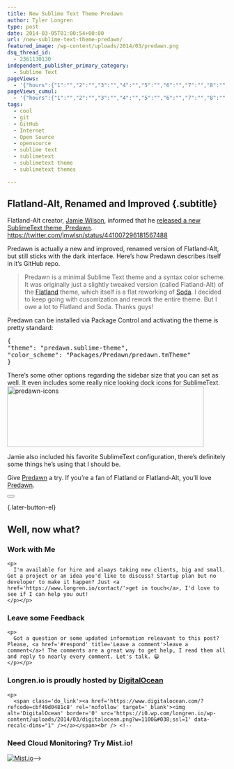 ```yaml
---
title: New Sublime Text Theme Predawn
author: Tyler Longren
type: post
date: 2014-03-05T01:00:54+00:00
url: /new-sublime-text-theme-predawn/
featured_image: /wp-content/uploads/2014/03/predawn.png
dsq_thread_id:
  - 2361130130
independent_publisher_primary_category:
  - Sublime Text
pageViews:
  - '{"hours":{"1":"","2":"","3":"","4":"","5":"","6":"","7":"","8":"","9":"","10":"","11":"","12":"","13":"","14":"","15":"","16":"","17":"","18":"","19":"","20":"","21":"","22":"","23":"","24":"","25":"","26":"","27":"","28":"","29":"","30":"","31":"","32":"","33":"","34":"","35":"","36":"","37":"","38":"","39":"","40":"","41":"","42":"","43":"","44":"","45":"","46":"","47":""},"days":{"2":"","3":"","4":"","5":"","6":"","7":"","8":"","9":"","10":"","11":"","12":"","13":"","14":""},"weeks":{"3":"","4":"","5":"","6":"","7":"","8":"","9":"","10":"","11":"","12":""},"months":{"4":"","5":"","6":"","7":"","8":"","9":"","10":"","11":"","12":"","13":"","14":"","15":"","16":"","17":"","18":"","19":"","20":"","21":"","22":"","23":"","24":""}}'
pageViews_cumul:
  - '{"hours":{"1":"","2":"","3":"","4":"","5":"","6":"","7":"","8":"","9":"","10":"","11":"","12":"","13":"","14":"","15":"","16":"","17":"","18":"","19":"","20":"","21":"","22":"","23":"","24":"","25":"","26":"","27":"","28":"","29":"","30":"","31":"","32":"","33":"","34":"","35":"","36":"","37":"","38":"","39":"","40":"","41":"","42":"","43":"","44":"","45":"","46":"","47":""},"days":{"2":"","3":"","4":"","5":"","6":"","7":"","8":"","9":"","10":"","11":"","12":"","13":"","14":""},"weeks":{"3":"","4":"","5":"","6":"","7":"","8":"","9":"","10":"","11":"","12":""},"months":{"4":"","5":"","6":"","7":"","8":"","9":"","10":"","11":"","12":"","13":"","14":"","15":"","16":"","17":"","18":"","19":"","20":"","21":"","22":"","23":"","24":""}}'
tags:
  - cool
  - git
  - GitHub
  - Internet
  - Open Source
  - opensource
  - sublime text
  - sublimetext
  - sublimetext theme
  - sublimetext themes

---
```

## Flatland-Alt, Renamed and Improved {.subtitle}

Flatland-Alt creator, [Jamie Wilson][1], informed that he [released a new SublimeText theme, Predawn][2].  
https://twitter.com/jmwlsn/status/441007296181567488

Predawn is actually a new and improved, renamed version of Flatland-Alt, but still sticks with the dark interface. Here&#8217;s how Predawn describes itself in it&#8217;s GitHub repo.

> Predawn is a minimal Sublime Text theme and a syntax color scheme. It was originally just a slightly tweaked version (called Flatland-Alt) of the [Flatland][3] theme, which itself is a flat reworking of [Soda][4]. I decided to keep going with cusomization and rework the entire theme. But I owe a lot to Flatland and Soda. Thanks guys!

Predawn can be installed via Package Control and activating the theme is pretty standard:

<pre class="lang:default decode:true " >{
"theme": "predawn.sublime-theme",
"color_scheme": "Packages/Predawn/predawn.tmTheme"
}</pre>

There&#8217;s some other options regarding the sidebar size that you can set as well. It even includes some really nice looking dock icons for SublimeText.  
[<img loading="lazy" src="https://i0.wp.com/longren.io/wp-content/uploads/2014/03/predawn-icons-e1393981112387.png?resize=451%2C139" alt="predawn-icons" width="451" height="139" class="aligncenter size-full wp-image-5865" data-recalc-dims="1" />][5]

Jamie also included his favorite SublimeText configuration, there&#8217;s definitely some things he&#8217;s using that I should be.

Give [Predawn][2] a try. If you&#8217;re a fan of Flatland or Flatland-Alt, you&#8217;ll love [Predawn][2]. 

<div class="wpulike wpulike-default " >
  <div class="wp_ulike_general_class wp_ulike_is_not_liked">
    <button type="button"
					aria-label="Like Button"
					data-ulike-id="5860"
					data-ulike-nonce="5cfb54241a"
					data-ulike-type="likeThis"
					data-ulike-template="wpulike-default"
					data-ulike-display-likers="0"
					data-ulike-disable-pophover="0"
					class="wp_ulike_btn wp_ulike_put_image wp_likethis_5860"></button><span class="count-box"></span>
  </div>
</div>

[][6]{.later-button-el}

<div class='what-next'>
  <h2>
    Well, now what?
  </h2>
  
  <div class='hire'>
    <h3>
      Work with Me
    </h3>
    
    <p>
      I'm available for hire and always taking new clients, big and small. Got a project or an idea you'd like to discuss? Startup plan but no developer to make it happen? Just <a href='https://www.longren.io/contact/'>get in touch</a>, I'd love to see if I can help you out!
    </p></p>
  </div>
  
  <div class='hire'>
    <h3>
      Leave some Feedback
    </h3>
    
    <p>
      Got a question or some updated information releavant to this post? Please, <a href='#respond' title='Leave a comment'>leave a comment</a>! The comments are a great way to get help, I read them all and reply to nearly every comment. Let's talk. 😀
    </p></p>
  </div>
  
  <div class='now-what-bottom-ad'>
    <h3>
      Longren.io is proudly hosted by <a href='https://www.digitalocean.com/?refcode=cbf49d0481c8'>DigitalOcean</a>
    </h3>
    
    <p>
      <span class='do_link'><a href='https://www.digitalocean.com/?refcode=cbf49d0481c8' rel='nofollow' target='_blank'><img alt='DigitalOcean' border='0' src='https://i0.wp.com/longren.io/wp-content/uploads/2014/03/digitalocean.png?w=1100&#038;ssl=1' data-recalc-dims="1" /></a></span><br /> <!--

<h3>Need Cloud Monitoring? Try Mist.io!</h3>

<span class='do_link'><a href='http://mist.io/?ref=tyler' rel='nofollow' target='_blank'><img alt='Mist.io' border='0' src='https://i0.wp.com/longren.io/wp-content/uploads/2014/04/mistio.jpg?w=1100&#038;ssl=1' data-recalc-dims="1"></a></span>--></div> </div>

 [1]: http://jamiewilson.io/
 [2]: http://jamiewilson.io/predawn/
 [3]: https://github.com/thinkpixellab/flatland
 [4]: https://github.com/buymeasoda/soda-theme/
 [5]: https://i1.wp.com/longren.io/wp-content/uploads/2014/03/predawn-icons.png
 [6]: #